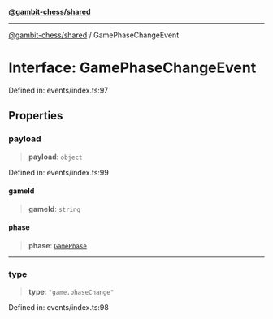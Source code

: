 [**@gambit-chess/shared**](../README.md)

***

[@gambit-chess/shared](../globals.md) / GamePhaseChangeEvent

# Interface: GamePhaseChangeEvent

Defined in: events/index.ts:97

## Properties

### payload

> **payload**: `object`

Defined in: events/index.ts:99

#### gameId

> **gameId**: `string`

#### phase

> **phase**: [`GamePhase`](../enumerations/GamePhase.md)

***

### type

> **type**: `"game.phaseChange"`

Defined in: events/index.ts:98
